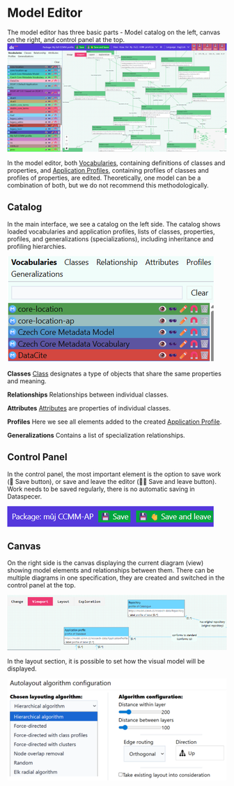 # Model Editor
The model editor has three basic parts - Model catalog on the left, canvas on the right, and control panel at the top.
![Model Editor](../assets/images/cme.webp) 

In the model editor, both [Vocabularies](slovníky.md), containing definitions of classes and properties, and [Application Profiles](aplikační-profily.md), containing profiles of classes and profiles of properties, are edited.
Theoretically, one model can be a combination of both, but we do not recommend this methodologically.

## Catalog
In the main interface, we see a catalog on the left side.
The catalog shows loaded vocabularies and application profiles, lists of classes, properties, profiles, and generalizations (specializations), including inheritance and profiling hierarchies.

![Catalog](../assets/images/katalog.webp) 

**Classes**
 [Class](slovník-pojmů.md#trida-class) designates a type of objects that share the same properties and meaning.

**Relationships** Relationships between individual classes.

**Attributes** [Attributes](slovník-pojmů.md#atribut-attribute) are properties of individual classes.

**Profiles** Here we see all elements added to the created [Application Profile](slovník-pojmů.md#aplikacni-profil).

**Generalizations**
Contains a list of specialization relationships.

## Control Panel
In the control panel, the most important element is the option to save work (💾 Save button), or save and leave the editor (💾👋 Save and leave button).
Work needs to be saved regularly, there is no automatic saving in Dataspecer.

![Save](../assets/images/save.webp)

## Canvas
On the right side is the canvas displaying the current diagram (view) showing model elements and relationships between them.
There can be multiple diagrams in one specification, they are created and switched in the control panel at the top.

![Visual Model](../assets/images/modelvizualni.webp)

In the layout section, it is possible to set how the visual model will be displayed.

![Layout](../assets/images/layout.webp)